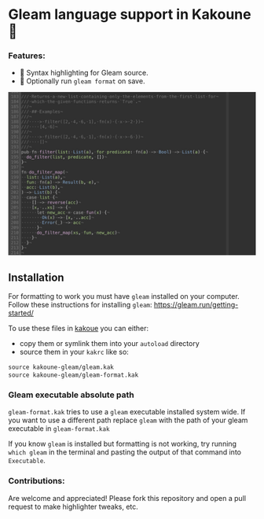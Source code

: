 # Gleam language support in Kakoune 💫

### Features:

- 🎨 Syntax highlighting for Gleam source.
- 👔 Optionally run `gleam format` on save.

![highlighting demo](https://github.com/itsgreggreg/kakoune-gleam/blob/main/images/highlighting_demo.jpg?raw=true)

## Installation

For formatting to work you must have `gleam` installed on your computer.
Follow these instructions for installing `gleam`: https://gleam.run/getting-started/

To use these files in [kakoue](http://kakoune.org/) you can either:

- copy them or symlink them into your `autoload` directory
- source them in your `kakrc` like so:

```kak
source kakoune-gleam/gleam.kak
source kakoune-gleam/gleam-format.kak
```

### Gleam executable absolute path

`gleam-format.kak` tries to use a `gleam` executable installed system wide. If
you want to use a different path replace `gleam` with the path of your gleam
executable in `gleam-format.kak`

If you know `gleam` is installed but formatting is not working, try running
`which gleam` in the terminal and pasting the output of that command into
`Executable`.

### Contributions:

Are welcome and appreciated! Please fork this repository and open a pull request to make highlighter tweaks, etc.
